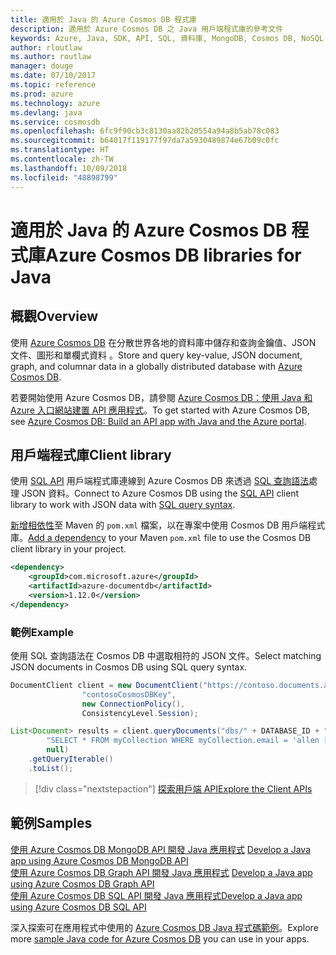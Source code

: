 ```yaml
---
title: 適用於 Java 的 Azure Cosmos DB 程式庫
description: 適用於 Azure Cosmos DB 之 Java 用戶端程式庫的參考文件
keywords: Azure, Java, SDK, API, SQL, 資料庫, MongoDB, Cosmos DB, NoSQL
author: rloutlaw
ms.author: routlaw
manager: douge
ms.date: 07/10/2017
ms.topic: reference
ms.prod: azure
ms.technology: azure
ms.devlang: java
ms.service: cosmosdb
ms.openlocfilehash: 6fc9f90cb3c8130aa82b20554a94a8b5ab78c083
ms.sourcegitcommit: b64017f119177f97da7a5930489874e67b09c0fc
ms.translationtype: HT
ms.contentlocale: zh-TW
ms.lasthandoff: 10/09/2018
ms.locfileid: "48898799"
---
```

# <a name="azure-cosmos-db-libraries-for-java"></a><span data-ttu-id="20df0-104">適用於 Java 的 Azure Cosmos DB 程式庫</span><span class="sxs-lookup"><span data-stu-id="20df0-104">Azure Cosmos DB libraries for Java</span></span>

## <a name="overview"></a><span data-ttu-id="20df0-105">概觀</span><span class="sxs-lookup"><span data-stu-id="20df0-105">Overview</span></span>

<span data-ttu-id="20df0-106">使用 [Azure Cosmos DB](/azure/cosmos-db/introduction) 在分散世界各地的資料庫中儲存和查詢金鑰值、JSON 文件、圖形和單欄式資料 。</span><span class="sxs-lookup"><span data-stu-id="20df0-106">Store and query key-value, JSON document, graph, and columnar data in a globally distributed database with [Azure Cosmos DB](/azure/cosmos-db/introduction).</span></span>

<span data-ttu-id="20df0-107">若要開始使用 Azure Cosmos DB，請參閱 [Azure Cosmos DB：使用 Java 和 Azure 入口網站建置 API 應用程式](/azure/cosmos-db/create-sql-api-java)。</span><span class="sxs-lookup"><span data-stu-id="20df0-107">To get started with Azure Cosmos DB, see [Azure Cosmos DB: Build an API app with Java and the Azure portal](/azure/cosmos-db/create-sql-api-java).</span></span>

## <a name="client-library"></a><span data-ttu-id="20df0-108">用戶端程式庫</span><span class="sxs-lookup"><span data-stu-id="20df0-108">Client library</span></span>

<span data-ttu-id="20df0-109">使用 [SQL API](/azure/cosmos-db/sql-api-introduction) 用戶端程式庫連線到 Azure Cosmos DB 來透過 [SQL 查詢語法](/azure/cosmos-db/sql-api-sql-query)處理 JSON 資料。</span><span class="sxs-lookup"><span data-stu-id="20df0-109">Connect to Azure Cosmos DB using the [SQL API](/azure/cosmos-db/sql-api-introduction) client library to work with JSON data with [SQL query syntax](/azure/cosmos-db/sql-api-sql-query).</span></span>

<span data-ttu-id="20df0-110">[新增相依性](https://maven.apache.org/guides/getting-started/index.html#How_do_I_use_external_dependencies)至 Maven 的 `pom.xml` 檔案，以在專案中使用 Cosmos DB 用戶端程式庫。</span><span class="sxs-lookup"><span data-stu-id="20df0-110">[Add a dependency](https://maven.apache.org/guides/getting-started/index.html#How_do_I_use_external_dependencies) to your Maven `pom.xml` file to use the Cosmos DB client library in your project.</span></span>

```XML
<dependency>
    <groupId>com.microsoft.azure</groupId>
    <artifactId>azure-documentdb</artifactId>
    <version>1.12.0</version>
</dependency>
```

### <a name="example"></a><span data-ttu-id="20df0-111">範例</span><span class="sxs-lookup"><span data-stu-id="20df0-111">Example</span></span>

<span data-ttu-id="20df0-112">使用 SQL 查詢語法在 Cosmos DB 中選取相符的 JSON 文件。</span><span class="sxs-lookup"><span data-stu-id="20df0-112">Select matching JSON documents in Cosmos DB using SQL query syntax.</span></span>

```java
DocumentClient client = new DocumentClient("https://contoso.documents.azure.com:443",
                "contosoCosmosDBKey", 
                new ConnectionPolicy(),
                ConsistencyLevel.Session);

List<Document> results = client.queryDocuments("dbs/" + DATABASE_ID + "/colls/" + COLLECTION_ID,
        "SELECT * FROM myCollection WHERE myCollection.email = 'allen [at] contoso.com'",
        null)
    .getQueryIterable()
    .toList();

```

> [!div class="nextstepaction"]
> [<span data-ttu-id="20df0-113">探索用戶端 API</span><span class="sxs-lookup"><span data-stu-id="20df0-113">Explore the Client APIs</span></span>](/java/api/overview/azure/cosmosdb/client)


## <a name="samples"></a><span data-ttu-id="20df0-114">範例</span><span class="sxs-lookup"><span data-stu-id="20df0-114">Samples</span></span>

<span data-ttu-id="20df0-115">[使用 Azure Cosmos DB MongoDB API 開發 Java 應用程式][2] </span><span class="sxs-lookup"><span data-stu-id="20df0-115">[Develop a Java app using Azure Cosmos DB MongoDB API][2] </span></span>  
<span data-ttu-id="20df0-116">[使用 Azure Cosmos DB Graph API 開發 Java 應用程式][3] </span><span class="sxs-lookup"><span data-stu-id="20df0-116">[Develop a Java app using Azure Cosmos DB Graph API][3] </span></span>  
<span data-ttu-id="20df0-117">[使用 Azure Cosmos DB SQL API 開發 Java 應用程式][4]</span><span class="sxs-lookup"><span data-stu-id="20df0-117">[Develop a Java app using Azure Cosmos DB SQL API][4]</span></span>        

<span data-ttu-id="20df0-118">深入探索可在應用程式中使用的 [Azure Cosmos DB Java 程式碼範例](https://azure.microsoft.com/resources/samples/?platform=java&term=cosmos)。</span><span class="sxs-lookup"><span data-stu-id="20df0-118">Explore more [sample Java code for Azure Cosmos DB](https://azure.microsoft.com/resources/samples/?platform=java&term=cosmos) you can use in your apps.</span></span>

[2]: https://github.com/Azure-Samples/azure-cosmos-db-mongodb-java-getting-started
[3]: https://github.com/Azure-Samples/azure-cosmos-db-graph-java-getting-started
[4]: https://github.com/Azure-Samples/azure-cosmos-db-documentdb-java-getting-started
